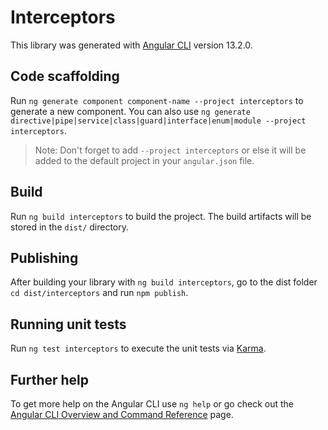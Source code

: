 # Interceptors

This library was generated with [Angular CLI](https://github.com/angular/angular-cli) version 13.2.0.

## Code scaffolding

Run `ng generate component component-name --project interceptors` to generate a new component. You can also use `ng generate directive|pipe|service|class|guard|interface|enum|module --project interceptors`.
> Note: Don't forget to add `--project interceptors` or else it will be added to the default project in your `angular.json` file. 

## Build

Run `ng build interceptors` to build the project. The build artifacts will be stored in the `dist/` directory.

## Publishing

After building your library with `ng build interceptors`, go to the dist folder `cd dist/interceptors` and run `npm publish`.

## Running unit tests

Run `ng test interceptors` to execute the unit tests via [Karma](https://karma-runner.github.io).

## Further help

To get more help on the Angular CLI use `ng help` or go check out the [Angular CLI Overview and Command Reference](https://angular.io/cli) page.

